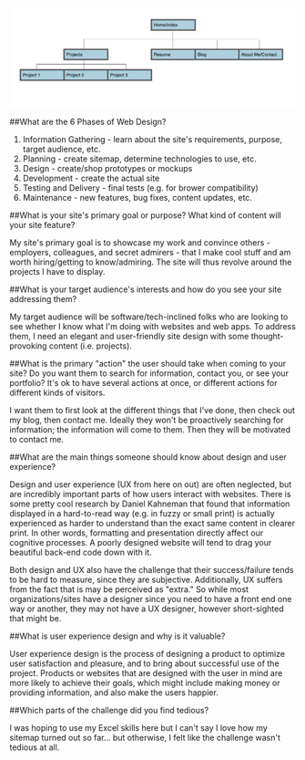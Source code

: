 ![My great sitemap](./imgs/site-map.png)

##What are the 6 Phases of Web Design?

1. Information Gathering - learn about the site's requirements, purpose, target audience, etc.
2. Planning - create sitemap, determine technologies to use, etc.
3. Design - create/shop prototypes or mockups
4. Development - create the actual site
5. Testing and Delivery - final tests (e.g. for brower compatibility)
6. Maintenance - new features, bug fixes, content updates, etc.

##What is your site's primary goal or purpose? What kind of content will your site feature?

My site's primary goal is to showcase my work and convince others - employers, colleagues, and secret admirers - that I make cool stuff and am worth hiring/getting to know/admiring. The site will thus revolve around the projects I have to display.

##What is your target audience's interests and how do you see your site addressing them?

My target audience will be software/tech-inclined folks who are looking to see whether I know what I'm doing with websites and web apps. To address them, I need an elegant and user-friendly site design with some thought-provoking content (i.e. projects).

##What is the primary "action" the user should take when coming to your site? Do you want them to search for information, contact you, or see your portfolio? It's ok to have several actions at once, or different actions for different kinds of visitors.

I want them to first look at the different things that I've done, then check out my blog, then contact me. Ideally they won't be proactively searching for information; the information will come to them. Then they will be motivated to contact me.

##What are the main things someone should know about design and user experience?

Design and user experience (UX from here on out) are often neglected, but are incredibly important parts of how users interact with websites. There is some pretty cool research by Daniel Kahneman that found that information displayed in a hard-to-read way (e.g. in fuzzy or small print) is actually experienced as harder to understand than the exact same content in clearer print. In other words, formatting and presentation directly affect our cognitive processes. A poorly designed website will tend to drag your beautiful back-end code down with it.

Both design and UX also have the challenge that their success/failure tends to be hard to measure, since they are subjective. Additionally, UX suffers from the fact that is may be perceived as "extra." So while most organizations/sites have a designer since you need to have a front end one way or another, they may not have a UX designer, however short-sighted that might be.

##What is user experience design and why is it valuable?

User experience design is the process of designing a product to optimize user satisfaction and pleasure, and to bring about successful use of the project. Products or websites that are designed with the user in mind are more likely to achieve their goals, which might include making money or providing information, and also make the users happier.

##Which parts of the challenge did you find tedious?

I was hoping to use my Excel skills here but I can't say I love how my sitemap turned out so far... but otherwise, I felt like the challenge wasn't tedious at all.